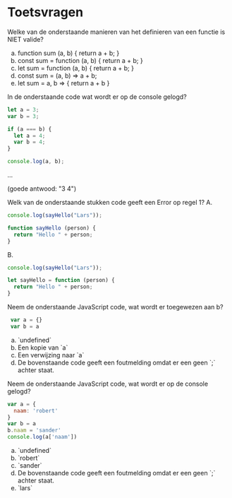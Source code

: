 # Toetsvragen



Welke van de onderstaande manieren van het definieren van een functie is NIET valide?
<ol type="a">
  <li>function sum (a, b) { return a + b; }</li>
  <li>const sum = function (a, b) { return a + b; }</li>
  <li>let sum = function (a, b) { return a + b; }</li>
  <li>const sum = (a, b) => a + b;</li>
  <li>let sum = a, b => { return a + b }</li>
</ol>

In de onderstaande code wat wordt er op de console gelogd?

```javascript
let a = 3;
var b = 3;

if (a === b) {
  let a = 4;
  var b = 4;
}

console.log(a, b);
```
...

(goede antwood: "3 4")

Welk van de onderstaande stukken code geeft een Error op regel 1?
A. 
```javascript
console.log(sayHello("Lars"));

function sayHello (person) {
  return "Hello " + person;
}
```

B.
```javascript
console.log(sayHello("Lars"));

let sayHello = function (person) {
  return "Hello " + person;
}
```

Neem de onderstaande JavaScript code, wat wordt er toegewezen aan b?
```javascript
 var a = {} 
 var b = a
 ```
<ol type="a">
  <li>`undefined`</li>
  <li>Een kopie van `a`</li>
  <li>Een verwijzing naar `a`</li>
  <li>De bovenstaande code geeft een foutmelding omdat er een geen `;` achter staat.</li>
</ol>

Neem de onderstaande JavaScript code, wat wordt er op de console gelogd?
```javascript
var a = {
  naam: 'robert'
}
var b = a
b.naam = 'sander'
console.log(a['naam'])
```
<ol type="a">
  <li>`undefined`</li>
  <li>`robert`</li>
  <li>`sander`</li>
  <li>De bovenstaande code geeft een foutmelding omdat er een geen `;` achter staat.</li>
  <li>`lars`</li>
</ol>